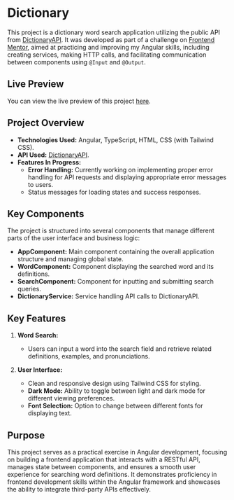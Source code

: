 # Dictionary

This project is a dictionary word search application utilizing the public API from [DictionaryAPI](https://dictionaryapi.dev/). It was developed as part of a challenge on [Frontend Mentor](https://www.frontendmentor.io/challenges/dictionary-web-app-h5wwnyuKFL), aimed at practicing and improving my Angular skills, including creating services, making HTTP calls, and facilitating communication between components using `@Input` and `@Output`.

## Live Preview

You can view the live preview of this project [here](https://dictionary-ten-self.vercel.app/).

## Project Overview

- **Technologies Used:** Angular, TypeScript, HTML, CSS (with Tailwind CSS).
- **API Used:** [DictionaryAPI](https://dictionaryapi.dev/).
- **Features In Progress:**
  - **Error Handling:** Currently working on implementing proper error handling for API requests and displaying appropriate error messages to users.
  - Status messages for loading states and success responses.

## Key Components

The project is structured into several components that manage different parts of the user interface and business logic:

- **AppComponent:** Main component containing the overall application structure and managing global state.
- **WordComponent:** Component displaying the searched word and its definitions.
- **SearchComponent:** Component for inputting and submitting search queries.
- **DictionaryService:** Service handling API calls to DictionaryAPI.

## Key Features

1. **Word Search:**

   - Users can input a word into the search field and retrieve related definitions, examples, and pronunciations.

2. **User Interface:**
   - Clean and responsive design using Tailwind CSS for styling.
   - **Dark Mode:** Ability to toggle between light and dark mode for different viewing preferences.
   - **Font Selection:** Option to change between different fonts for displaying text.

## Purpose

This project serves as a practical exercise in Angular development, focusing on building a frontend application that interacts with a RESTful API, manages state between components, and ensures a smooth user experience for searching word definitions. It demonstrates proficiency in frontend development skills within the Angular framework and showcases the ability to integrate third-party APIs effectively.
